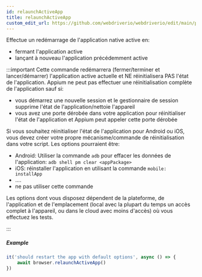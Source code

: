 ```yaml
---
id: relaunchActiveApp
title: relaunchActiveApp
custom_edit_url: https://github.com/webdriverio/webdriverio/edit/main/packages/webdriverio/src/commands/mobile/relaunchActiveApp.ts
---
```


Effectue un redémarrage de l'application native active en:

- fermant l'application active
- lançant à nouveau l'application précédemment active

:::important
Cette commande redémarrera (fermer/terminer et lancer/démarrer) l'application active actuelle et NE réinitialisera PAS l'état de l'application. Appium ne peut pas effectuer une réinitialisation complète de l'application sauf si:

- vous démarrez une nouvelle session et le gestionnaire de session supprime l'état de l'application/nettoie l'appareil
- vous avez une porte dérobée dans votre application pour réinitialiser l'état de l'application et Appium peut appeler cette porte dérobée

Si vous souhaitez réinitialiser l'état de l'application pour Android ou iOS, vous devez créer votre propre mécanisme/commande de réinitialisation dans votre script. Les options pourraient être:

- Android: Utiliser la commande `adb` pour effacer les données de l'application: `adb shell pm clear <appPackage>`
- iOS: réinstaller l'application en utilisant la commande `mobile: installApp`
- ....
- ne pas utiliser cette commande

Les options dont vous disposez dépendent de la plateforme, de l'application et de l'emplacement (local avec la plupart du temps un accès complet à l'appareil, ou dans le cloud avec moins d'accès) où vous effectuez les tests.

:::

##### Example

```js title="restart.app.js"
it('should restart the app with default options', async () => {
    await browser.relaunchActiveApp()
})
```